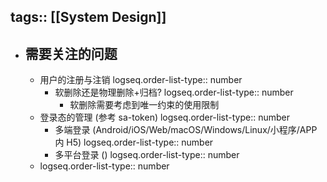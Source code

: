 tags:: [[System Design]]
---

- ## 需要关注的问题
	- 用户的注册与注销
	  logseq.order-list-type:: number
		- 软删除还是物理删除+归档?
		  logseq.order-list-type:: number
			- 软删除需要考虑到唯一约束的使用限制
	- 登录态的管理 (参考 sa-token)
	  logseq.order-list-type:: number
		- 多端登录 (Android/iOS/Web/macOS/Windows/Linux/小程序/APP 内 H5)
		  logseq.order-list-type:: number
		- 多平台登录 ()
		  logseq.order-list-type:: number
	- logseq.order-list-type:: number